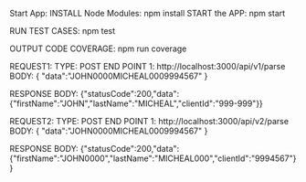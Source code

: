 Start App: 
INSTALL Node Modules: npm install 
START the APP: npm start

RUN TEST CASES: npm test

OUTPUT CODE COVERAGE: npm run coverage

REQUEST1:
TYPE: POST
END POINT 1: http://localhost:3000/api/v1/parse
BODY: {
    "data":"JOHN0000MICHEAL0009994567"
}

RESPONSE BODY: {"statusCode":200,"data":{"firstName":"JOHN","lastName":"MICHEAL","clientId":"999-999"}}


REQUEST2:
TYPE: POST
END POINT 1: http://localhost:3000/api/v2/parse
BODY: {
    "data":"JOHN0000MICHEAL0009994567"
}

RESPONSE BODY: {"statusCode":200,"data":{"firstName":"JOHN0000","lastName":"MICHEAL000","clientId":"9994567"}}
